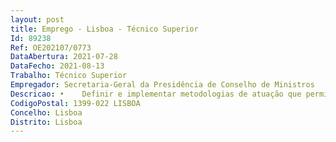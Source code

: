 ```yaml
--- 
layout: post
title: Emprego - Lisboa - Técnico Superior
Id: 89238
Ref: OE202107/0773
DataAbertura: 2021-07-28
DataFecho: 2021-08-13
Trabalho: Técnico Superior
Empregador: Secretaria-Geral da Presidência de Conselho de Ministros
Descricao: •	Definir e implementar metodologias de atuação que permitam gerir a interação entre a SGPCM, as áreas governativas e entidades apoiadas no âmbito dos serviços prestados  •	Fazer a interligação entre as áreas governativas e as entidades apoiadas com as Unidades Orgânicas, da SGPCM, prestadoras de serviços •	Garantir o acompanhamento da prestação de serviços pela SGPCM, tendo por base as guidelines definidas •	Proceder ao registo de todo o processo acompanhamento de prestação de serviços, desde a identificação das necessidades, elaboração de planos de ação, check lists, relatórios de acompanhamento, inquéritos de satisfação, entre outros •	Acompanhar e monitorizar os processos de resposta dos pedidos, incidentes e questões colocados pelas áreas governativas e entidades apoiadas •	Elaborar dashboards de acompanhamento e monitorização •	Garantir o cumprimento de prazos e requisitos.
CodigoPostal: 1399-022 LISBOA
Concelho: Lisboa
Distrito: Lisboa
--- 
```

